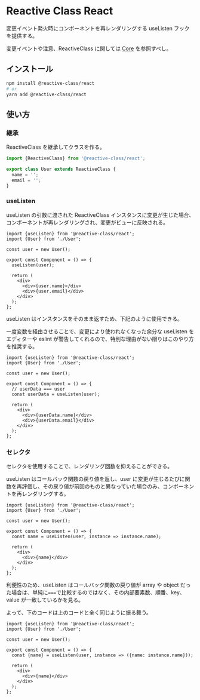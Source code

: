 # Reactive Class React

変更イベント発火時にコンポーネントを再レンダリングする useListen フックを提供する。

変更イベントや注意、ReactiveClass に関しては [Core][rc-core-url] を参照すべし。

## インストール

```bash
npm install @reactive-class/react
# or
yarn add @reactive-class/react
```

## 使い方

### 継承

ReactiveClass を継承してクラスを作る。

```ts
import {ReactiveClass} from '@reactive-class/react';

export class User extends ReactiveClass {
  name = '';
  email = '';
}
```

### useListen

useListen の引数に渡された ReactiveClass インスタンスに変更が生じた場合、コンポーネントが再レンダリングされ、変更がビューに反映される。

```tsx
import {useListen} from '@reactive-class/react';
import {User} from './User';

const user = new User();

export const Component = () => {
  useListen(user);

  return (
    <div>
      <div>{user.name}</div>
      <div>{user.email}</div>
    </div>
  );
};
```

useListen はインスタンスをそのまま返すため、下記のように使用できる。

一度変数を経由させることで、変更により使われなくなった余分な useListen をエディターや eslint が警告してくれるので、特別な理由がない限りはこのやり方を推奨する。

```tsx
import {useListen} from '@reactive-class/react';
import {User} from './User';

const user = new User();

export const Component = () => {
  // userData === user
  const userData = useListen(user);

  return (
    <div>
      <div>{userData.name}</div>
      <div>{userData.email}</div>
    </div>
  );
};
```

### セレクタ

セレクタを使用することで、レンダリング回数を抑えることができる。

useListen はコールバック関数の戻り値を返し、user に変更が生じるたびに関数を再評価し、その戻り値が前回のものと異なっていた場合のみ、コンポーネントを再レンダリングする。

```tsx
import {useListen} from '@reactive-class/react';
import {User} from './User';

const user = new User();

export const Component = () => {
  const name = useListen(user, instance => instance.name);

  return (
    <div>
      <div>{name}</div>
    </div>
  );
};
```

利便性のため、useListen はコールバック関数の戻り値が array や object だった場合は、単純に`===`で比較するのではなく、その内部要素数、順番、key、value が一致しているかを見る。

よって、下のコードは上のコードと全く同じように振る舞う。

```tsx
import {useListen} from '@reactive-class/react';
import {User} from './User';

const user = new User();

export const Component = () => {
  const {name} = useListen(user, instance => ({name: instance.name}));

  return (
    <div>
      <div>{name}</div>
    </div>
  );
};
```

[rc-core-url]: https://github.com/sijiaoh/reactive-class/tree/master/packages/core

